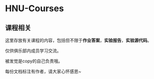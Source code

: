# HNU-Courses
## 课程相关

这里存放有关课程的内容，包括但不限于**作业答案**，**实验报告**，**实验源代码**。

仅供俱乐部内成员学习交流。

被发觉是copy的自己负责哦。

每份文档标注有作者，请大家心怀感恩~
